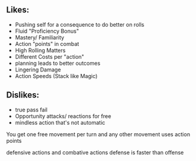 ## Likes:
- Pushing self for a consequence to do better on rolls
- Fluid "Proficiency Bonus"
- Mastery/ Familiarity
- Action "points" in combat
- High Rolling Matters
- Different Costs per "action"
- planning leads to better outcomes
- Lingering Damage
- Action Speeds (Stack like Magic)
## Dislikes:
- true pass fail
- Opportunity attacks/ reactions for free
- mindless action that's not automatic 


You get one free movement per turn and any other movement uses action points

defensive actions and combative actions 
defense is faster than offense 